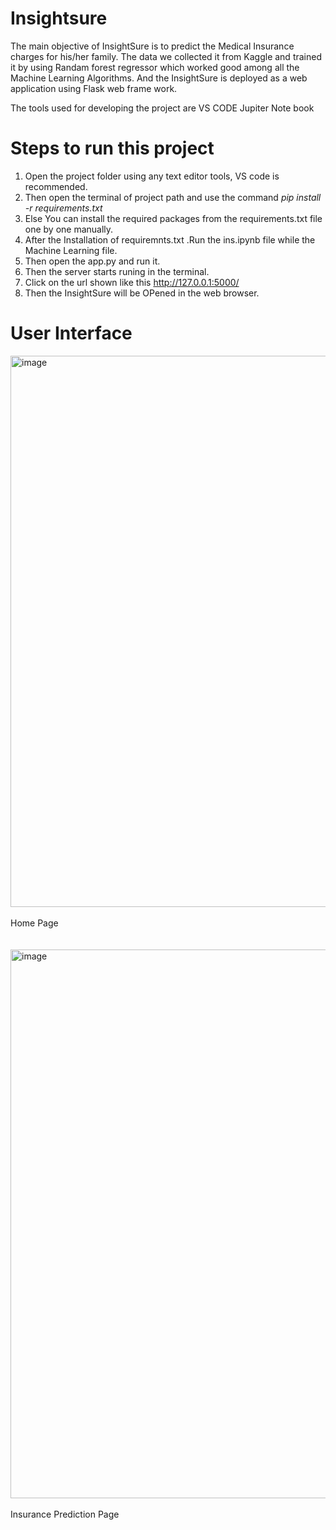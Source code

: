 # Insightsure
The main objective of InsightSure is to predict the Medical Insurance charges for his/her family. The data we collected it from Kaggle and trained it by using Randam forest regressor which worked good among all the Machine Learning Algorithms. And the InsightSure is deployed as a web application using Flask web frame work. 

The tools used for developing the project are
VS CODE
Jupiter Note book

# Steps to  run this project 
1) Open the project folder using any text editor tools, VS code is recommended.
2) Then open the terminal of project path and use the command  <em> pip install -r requirements.txt </em>
3) Else You can install the required packages from the requirements.txt file one by one manually.
4) After the Installation of requiremnts.txt .Run the ins.ipynb file while the Machine Learning file.
5) Then open the app.py and run it.
6) Then the server starts runing in the terminal.
7) Click on the url shown like this http://127.0.0.1:5000/
8) Then the InsightSure will be OPened in the web browser.

# User Interface 
<div>
<img width="882" alt="image" src="https://github.com/Neerajareddy27/Insightsure-Health-Insurance-Price-Predicton/assets/105142891/0879a0e5-781f-402f-a68f-5ba1b6695624"><br><br>
Home Page
<br>
<br>
<br>
</div>
<div>
<img width="878" alt="image" src="https://github.com/Neerajareddy27/Insightsure-Health-Insurance-Price-Predicton/assets/105142891/833c8165-afbd-4e4e-8636-5c48a992e09a"><br><br>
Insurance Prediction Page
<br>
<br>
</div>
